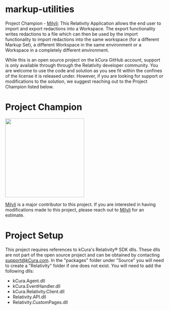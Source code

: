 # markup-utilities
Project Champion - [Milyli](https://www.milyli.com/):  This Relativity Application allows the end user to import and export redactions into a Workspace.  The export functionality writes redactions to a file which can then be used by the import functionality to import redactions into the same workspace (for a different Markup Set), a different Workspace in the same environment or a Workspace in a completely different environment.

While this is an open source project on the kCura GitHub account, support is only available through through the Relativity developer community. You are welcome to use the code and solution as you see fit within the confines of the license it is released under. However, if you are looking for support or modifications to the solution, we suggest reaching out to the Project Champion listed below.

# Project Champion 
<a href="https://www.milyli.com/"><img src="https://i.postimg.cc/85DMhW2c/Milyli-Logo-Color-Tagline.png" width="250"></a>

[Milyli](https://www.milyli.com/) is a major contributor to this project.  If you are interested in having modifications made to this project, please reach out to [Milyli](http://ww.milyli.com/) for an estimate. 

# Project Setup
This project requires references to kCura's Relativity® SDK dlls.  These dlls are not part of the open source project and can be obtained by contacting support@kCura.com.  In the "packages" folder under "Source" you will need to create a "Relativity" folder if one does not exist.  You will need to add the following dlls:

- kCura.Agent.dll
- kCura.EventHandler.dll
- kCura.Relativity.Client.dll
- Relativity.API.dll
- Relativity.CustomPages.dll
